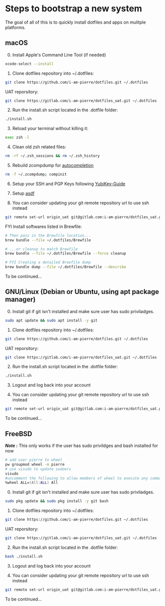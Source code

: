 # Steps to bootstrap a new system

The goal of all of this is to quickly install dotfiles and apps on mulitple platforms.

## macOS

0. Install Apple's Command Line Tool (if needed)

```zsh
xcode-select --install
```

1. Clone dotfiles repository into ~/.dotfiles:

```zsh
git clone https://github.com/i-am-pierre/dotfiles.git ~/.dotfiles
```

UAT reporsitory:

```zsh
git clone https://gitlab.com/i-am-pierre/dotfiles_uat.git ~/.dotfiles
```

2. Run the install.sh script located in the .dotfile folder:

```zsh
./install.sh
```

3. Reload your terminal without killing it:

```zsh
exec zsh -l
```

4. Clean old zsh related files:

```zsh
rm -rf ~/.zsh_sessions && rm ~/.zsh_history
```

5. Rebuild zcompdump for [autocompletion](https://docs.brew.sh/Shell-Completion)

```zsh
rm -f ~/.zcompdump; compinit
```

6. Setup your SSH and PGP Keys following [YubiKey-Guide](https://github.com/drduh/YubiKey-Guide)

7. Setup [asdf](https://asdf-vm.com/guide/getting-started.htm)

8. You can consider updating your git remote repository url to use ssh instead

```zsh
git remote set-url origin_uat git@gitlab.com:i-am-pierre/dotfiles_uat.git
```

FYI Install softwares listed in Brewfile:

```zsh
# Then pass in the Brewfile location...
brew bundle --file ~/.dotfiles/Brewfile

# ...or cleanup to match Brewfile
brew bundle --file ~/.dotfiles/Brewfile --force cleanup

# FYI Creating a detailed Brewfile dump
brew bundle dump --file ~/.dotfiles/Brewfile --describe
```

To be continued...

## GNU/Linux (Debian or Ubuntu, using apt package manager)

0. Install git if git isn't installed and make sure user has sudo priviladges.

```zsh
sudo apt update && sudo apt install -y git
```

1. Clone dotfiles repository into ~/.dotfiles:

```zsh
git clone https://github.com/i-am-pierre/dotfiles.git ~/.dotfiles
```

UAT reporsitory:

```zsh
git clone https://gitlab.com/i-am-pierre/dotfiles_uat.git ~/.dotfiles
```

2. Run the install.sh script located in the .dotfile folder:

```zsh
./install.sh
```

3. Logout and log back into your account

4. You can consider updating your git remote repository url to use ssh instead

```zsh
git remote set-url origin_uat git@gitlab.com:i-am-pierre/dotfiles_uat.git
```

To be continued...

## FreeBSD

***Note :*** This only works if the user has sudo privildges and bash installed for now

```zsh
# add user pierre to wheel
pw groupmod wheel -m pierre
# use visudo to update sudoers
visudo
#uncomment the following to allow members of wheel to execute any command
%wheel ALL=(All:ALL) All
```

0. Install git if git isn't installed and make sure user has sudo priviladges.

```zsh
sudo pkg update && sudo pkg install -y git bash
```

1. Clone dotfiles repository into ~/.dotfiles:

```zsh
git clone https://github.com/i-am-pierre/dotfiles.git ~/.dotfiles
```

UAT reporsitory:

```zsh
git clone https://gitlab.com/i-am-pierre/dotfiles_uat.git ~/.dotfiles
```

2. Run the install.sh script located in the .dotfile folder:

```zsh
bash ./install.sh
```

3. Logout and log back into your account

4. You can consider updating your git remote repository url to use ssh instead

```zsh
git remote set-url origin_uat git@gitlab.com:i-am-pierre/dotfiles_uat.git
```

To be continued...
